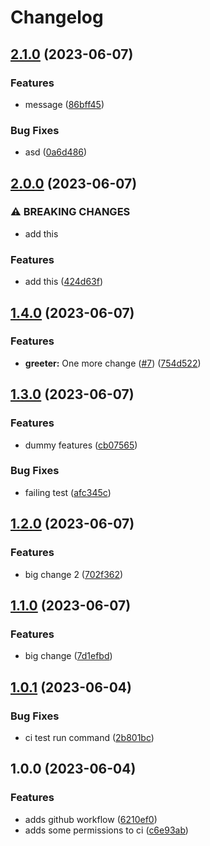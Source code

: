 # Changelog

## [2.1.0](https://github.com/naft-a/gh-ci-test/compare/v2.0.0...v2.1.0) (2023-06-07)


### Features

* message ([86bff45](https://github.com/naft-a/gh-ci-test/commit/86bff45e3f24ed98627a8d09cab90043b442f3b4))


### Bug Fixes

* asd ([0a6d486](https://github.com/naft-a/gh-ci-test/commit/0a6d4863d4ab0992798b887043cf7252f5f5dd36))

## [2.0.0](https://github.com/naft-a/gh-ci-test/compare/v1.4.0...v2.0.0) (2023-06-07)


### ⚠ BREAKING CHANGES

* add this

### Features

* add this ([424d63f](https://github.com/naft-a/gh-ci-test/commit/424d63f542a54001e85b75421dd3516be210707d))

## [1.4.0](https://github.com/naft-a/gh-ci-test/compare/v1.3.0...v1.4.0) (2023-06-07)


### Features

* **greeter:** One more change ([#7](https://github.com/naft-a/gh-ci-test/issues/7)) ([754d522](https://github.com/naft-a/gh-ci-test/commit/754d5221f1145e3dbd2a21e86b74b90565a80234))

## [1.3.0](https://github.com/naft-a/gh-ci-test/compare/v1.2.0...v1.3.0) (2023-06-07)


### Features

* dummy features ([cb07565](https://github.com/naft-a/gh-ci-test/commit/cb075656c613093e6b270e51e7ffce92f99f6cfb))


### Bug Fixes

* failing test ([afc345c](https://github.com/naft-a/gh-ci-test/commit/afc345c5fe6ddfac5cfb6acb7752f6d2a693d94d))

## [1.2.0](https://github.com/naft-a/gh-ci-test/compare/v1.1.0...v1.2.0) (2023-06-07)


### Features

* big change 2 ([702f362](https://github.com/naft-a/gh-ci-test/commit/702f3622ddd7cdd56cecf528c9f44308f36bc1c1))

## [1.1.0](https://github.com/naft-a/gh-ci-test/compare/v1.0.1...v1.1.0) (2023-06-07)


### Features

* big change ([7d1efbd](https://github.com/naft-a/gh-ci-test/commit/7d1efbd82a5dc69bb3e3acac9f2bbc4dadb5bd9b))

## [1.0.1](https://github.com/naft-a/gh-ci-test/compare/v1.0.0...v1.0.1) (2023-06-04)


### Bug Fixes

* ci test run command ([2b801bc](https://github.com/naft-a/gh-ci-test/commit/2b801bc1877a914eba07f29fd65962e88b923d84))

## 1.0.0 (2023-06-04)


### Features

* adds github workflow ([6210ef0](https://github.com/naft-a/gh-ci-test/commit/6210ef04af826137a31c1de634d2b2139ac478c0))
* adds some permissions to ci ([c6e93ab](https://github.com/naft-a/gh-ci-test/commit/c6e93ab346f1185f2351b8d5e19dd7c375e7275c))
